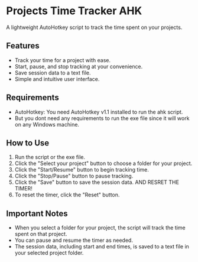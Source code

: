 # Projects Time Tracker AHK

A lightweight AutoHotkey script to track the time spent on your projects.

## Features

- Track your time for a project with ease.
- Start, pause, and stop tracking at your convenience.
- Save session data to a text file.
- Simple and intuitive user interface.

## Requirements

- AutoHotkey: You need AutoHotkey v1.1 installed to run the ahk script.
- But you dont need any requirements to run the exe file since it will work on any Windows machine.

## How to Use

1. Run the script or the exe file.
3. Click the "Select your project" button to choose a folder for your project.
4. Click the "Start/Resume" button to begin tracking time.
5. Click the "Stop/Pause" button to pause tracking.
6. Click the "Save" button to save the session data. AND RESRET THE TIMER!
7. To reset the timer, click the "Reset" button.

## Important Notes

- When you select a folder for your project, the script will track the time spent on that project.
- You can pause and resume the timer as needed.
- The session data, including start and end times, is saved to a text file in your selected project folder.
